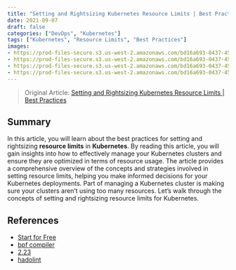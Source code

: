 ```yaml
---
title: "Setting and Rightsizing Kubernetes Resource Limits | Best Practices"
date: 2021-09-07
draft: false
categories: ["DevOps", "Kubernetes"]
tags: ["Kubernetes", "Resource Limits", "Best Practices"]
images:
- https://prod-files-secure.s3.us-west-2.amazonaws.com/bd16a693-0437-45a1-9aec-255351a830a8/e49198ab-918e-42ae-b7ba-c5b5c62f7553/6230b59cf6625470dfc15d6f_1.22.png
- https://prod-files-secure.s3.us-west-2.amazonaws.com/bd16a693-0437-45a1-9aec-255351a830a8/5a03e7d4-2936-4f1b-9a8f-9ca312bee92d/623a4dbe2ec60002eb97fca1_bpf_compiler.png
- https://prod-files-secure.s3.us-west-2.amazonaws.com/bd16a693-0437-45a1-9aec-255351a830a8/3888e096-6ab7-48d5-97ab-9a6bbf5278be/623a4dd85b4acd8c040fa9f2_2.23.png
- https://prod-files-secure.s3.us-west-2.amazonaws.com/bd16a693-0437-45a1-9aec-255351a830a8/63453140-37ec-4e81-bff8-fb6b0f63a629/6230ef19627012cfdaa687d0_hadolint.png
---
```


> Original Article: [Setting and Rightsizing Kubernetes Resource Limits | Best Practices](https://www.containiq.com/post/setting-and-rightsizing-kubernetes-resource-limits)

## Summary

In this article, you will learn about the best practices for setting and rightsizing **resource limits** in **Kubernetes**. By reading this article, you will gain insights into how to effectively manage your Kubernetes clusters and ensure they are optimized in terms of resource usage. The article provides a comprehensive overview of the concepts and strategies involved in setting resource limits, helping you make informed decisions for your Kubernetes deployments. Part of managing a Kubernetes cluster is making sure your clusters aren’t using too many resources. Let’s walk through the concepts of setting and rightsizing resource limits for Kubernetes.

## References
*  [Start for Free](https://www.containiq.com/post/setting-and-rightsizing-kubernetes-resource-limits)
*  [bpf compiler](https://www.containiq.com/post/setting-and-rightsizing-kubernetes-resource-limits)
*  [2.23](https://www.containiq.com/post/setting-and-rightsizing-kubernetes-resource-limits)
*  [hadolint](https://www.containiq.com/post/setting-and-rightsizing-kubernetes-resource-limits)
